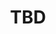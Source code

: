 ---
order: 3
edition: neurips-19
type: invited_talk
time_start:
time_end:
title: TBD
speaker:
    name: Naveen Verma
    affiliation: Princeton University
    avatar: verma.jpg
    url: http://ee.princeton.edu/people/faculty/naveen-verma
---